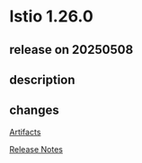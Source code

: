 # Istio 1.26.0

## release on 20250508
## description
## changes
<a href="http://gcsweb.istio.io/gcs/istio-release/releases/1.26.0/" rel="nofollow">Artifacts</a>  

<a href="https://istio.io/news/releases/1.26.x/announcing-1.26/" rel="nofollow">Release Notes</a>

